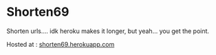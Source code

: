 # Shorten69

Shorten urls.... idk heroku makes it longer, but yeah... you get the point.

Hosted at :  [shorten69.herokuapp.com](http://shorten69.herokuapp.com/)



